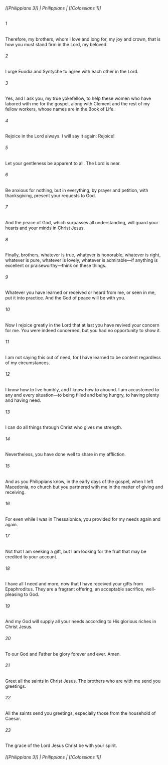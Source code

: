 ###### [[Philippians 3]] | Philippians | [[Colossians 1]]

###### 1
Therefore, my brothers, whom I love and long for, my joy and crown, that is how you must stand firm in the Lord, my beloved.
###### 2
I urge Euodia and Syntyche to agree with each other in the Lord.
###### 3
Yes, and I ask you, my true yokefellow, to help these women who have labored with me for the gospel, along with Clement and the rest of my fellow workers, whose names are in the Book of Life.
###### 4
Rejoice in the Lord always. I will say it again: Rejoice!
###### 5
Let your gentleness be apparent to all. The Lord is near.
###### 6
Be anxious for nothing, but in everything, by prayer and petition, with thanksgiving, present your requests to God.
###### 7
And the peace of God, which surpasses all understanding, will guard your hearts and your minds in Christ Jesus.
###### 8
Finally, brothers, whatever is true, whatever is honorable, whatever is right, whatever is pure, whatever is lovely, whatever is admirable—if anything is excellent or praiseworthy—think on these things.
###### 9
Whatever you have learned or received or heard from me, or seen in me, put it into practice. And the God of peace will be with you.
###### 10
Now I rejoice greatly in the Lord that at last you have revived your concern for me. You were indeed concerned, but you had no opportunity to show it.
###### 11
I am not saying this out of need, for I have learned to be content regardless of my circumstances.
###### 12
I know how to live humbly, and I know how to abound. I am accustomed to any and every situation—to being filled and being hungry, to having plenty and having need.
###### 13
I can do all things through Christ who gives me strength.
###### 14
Nevertheless, you have done well to share in my affliction.
###### 15
And as you Philippians know, in the early days of the gospel, when I left Macedonia, no church but you partnered with me in the matter of giving and receiving.
###### 16
For even while I was in Thessalonica, you provided for my needs again and again.
###### 17
Not that I am seeking a gift, but I am looking for the fruit that may be credited to your account.
###### 18
I have all I need and more, now that I have received your gifts from Epaphroditus. They are a fragrant offering, an acceptable sacrifice, well-pleasing to God.
###### 19
And my God will supply all your needs according to His glorious riches in Christ Jesus.
###### 20
To our God and Father be glory forever and ever. Amen.
###### 21
Greet all the saints in Christ Jesus. The brothers who are with me send you greetings.
###### 22
All the saints send you greetings, especially those from the household of Caesar.
###### 23
The grace of the Lord Jesus Christ be with your spirit.

###### [[Philippians 3]] | Philippians | [[Colossians 1]]
